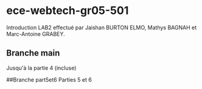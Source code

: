 # ece-webtech-gr05-501
Introduction 
LAB2 effectué par Jaishan BURTON ELMO, Mathys BAGNAH et Marc-Antoine GRABEY.

## Branche main
Jusqu'à la partie 4 (incluse)

##Branche part5et6
Parties 5 et 6
